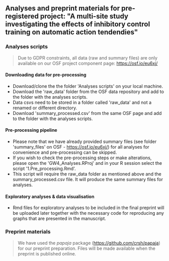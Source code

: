 ## Analyses and preprint materials for pre-registered project: "A multi-site study investigating the effects of inhibitory control training on automatic action tendendies"

### Analyses scripts

> Due to GDPR constraints, all data (raw and summary files) are only available on our OSF project component page: https://osf.io/eu6xj/

#### Downloading data for pre-processing 
* Download/clone the the folder 'Analyses scripts' on your local machine.
* Download the 'raw_data' folder from the OSF data repository and add to the folder with the analyses scripts. 
* Data csvs need to be stored in a folder called 'raw_data' and not a renamed or different directory.
* Download 'summary_processed.csv' from the same OSF page and add to the folder with the analyses scripts. 

#### Pre-processing pipeline
* Please note that we have already provided summary files (see folder 'summary_files' on OSF - https://osf.io/eu6xj/) for all analyses for convenience and pre-processing can be skipped.
* If you wish to check the pre-processing steps or make alterations, please open the 'GW4_Analyses.RProj' and in your R session select the script '1.Pre_processing.Rmd'.
* This script will require the raw_data folder as mentioned above and the summary_processed.csv file. It will produce the same summary files for analyses.

#### Exploratory analyses \& data visualisation
* Rmd files for exploratory analyses to be included in the final preprint will be uploaded later together with the necessary code for reproducing any graphs that are presented in the manuscript.

### Preprint materials

> We have used the *papaja* package (https://github.com/crsh/papaja) for our preprint preparation. Files will be made available when the preprint is published online.
